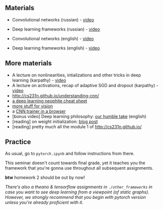 ## Materials
- Convolutional networks (russian) - [video](https://yadi.sk/i/hDIkaR4H3EtnXM)
- Deep learning frameworks (russian) - [video](https://www.youtube.com/watch?v=ghZyptkanB0) 

- Convolutional networks (english) - [video](https://www.youtube.com/watch?v=AQirPKrAyDg)
- Deep learning frameworks (english) - [video](https://www.youtube.com/watch?v=Vf_-OkqbwPo)

## More materials
  - A lecture on nonlinearities, intializations and other tricks in deep learning (karpathy) - [video](https://www.youtube.com/watch?v=GUtlrDbHhJM)
  - A lecture on activations, recap of adaptive SGD and dropout (karpathy) - [video](https://www.youtube.com/watch?v=KaR4lIdI1MQ)
  - http://cs231n.github.io/understanding-cnn/
  - [a deep learning neophite cheat sheet](http://www.kdnuggets.com/2016/03/must-know-tips-deep-learning-part-1.html)
  - [more stuff for vision](https://bavm2013.splashthat.com/img/events/46439/assets/34a7.ranzato.pdf)
  - a [CNN trainer in a browser](https://cs.stanford.edu/people/karpathy/convnetjs/demo/cifar10.html)
  - [bonus video] Deep learning philosophy: [our humble take](https://www.youtube.com/watch?v=9qyE1Ev1Xdw) (english)
  - [reading] on weight initialization: [blog post](http://andyljones.tumblr.com/post/110998971763/an-explanation-of-xavier-initialization)
  - [reading] pretty much all the module 1 of http://cs231n.github.io/


## Practice

As usual, go to `pytorch.ipynb` and follow instructions from there.

This seminar doesn't count towards final grade, yet it teaches you the framework that you're gonna use throughout all subsequent assignments.

__btw__ homework 2 should be out by now!

_There's also a theano & tensorflow assignments in `./other_frameworks` in case you want to see deep learning from a viewpoint (of static graphs). However, we strongly recommend that you begin with pytorch version unless you're already proficient with it._
